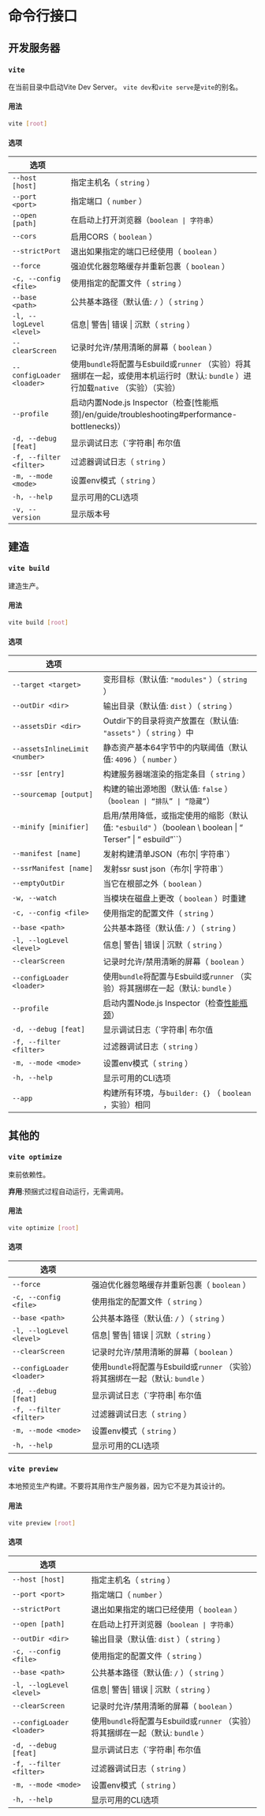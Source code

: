 # 命令行接口

## 开发服务器

### `vite`

在当前目录中启动Vite Dev Server。 `vite dev`和`vite serve`是`vite`的别名。

#### 用法

```bash
vite [root]
```

#### 选项

| 选项                      |                                                                                                                                    |
| ------------------------- | ---------------------------------------------------------------------------------------------------------------------------------- |
| `--host [host]`           | 指定主机名（ `string` ）                                                                                                           |
| `--port <port>`           | 指定端口（ `number` ）                                                                                                             |
| `--open [path]`           | 在启动上打开浏览器（`boolean \| 字符串`）                                                                                          |
| `--cors`                  | 启用CORS（ `boolean` ）                                                                                                            |
| `--strictPort`            | 退出如果指定的端口已经使用（ `boolean` ）                                                                                          |
| `--force`                 | 强迫优化器忽略缓存并重新包裹（ `boolean` ）                                                                                        |
| `-c, --config <file>`     | 使用指定的配置文件（ `string` ）                                                                                                   |
| `--base <path>`           | 公共基本路径（默认值: `/` ）（ `string` ）                                                                                         |
| `-l, --logLevel <level>`  | 信息\| 警告\| 错误 \| 沉默（ `string` ）                                                                                           |
| `--clearScreen`           | 记录时允许/禁用清晰的屏幕（ `boolean` ）                                                                                           |
| `--configLoader <loader>` | 使用`bundle`将配置与Esbuild或`runner` （实验）将其捆绑在一起，或使用本机运行时（默认: `bundle` ）进行加载`native` （实验）（实验） |
| `--profile`               | 启动内置Node.js Inspector（检查[性能瓶颈]/en/guide/troubleshooting#performance-bottlenecks)）                                      |
| `-d, --debug [feat]`      | 显示调试日志（`字符串\| 布尔值                                                                                                     |
| `-f, --filter <filter>`   | 过滤器调试日志（ `string` ）                                                                                                       |
| `-m, --mode <mode>`       | 设置env模式（ `string` ）                                                                                                          |
| `-h, --help`              | 显示可用的CLI选项                                                                                                                  |
| `-v, --version`           | 显示版本号                                                                                                                         |

## 建造

### `vite build`

建造生产。

#### 用法

```bash
vite build [root]
```

#### 选项

| 选项                           |                                                                                                           |
| ------------------------------ | --------------------------------------------------------------------------------------------------------- |
| `--target <target>`            | 变形目标（默认值: `"modules"` ）（ `string` ）                                                            |
| `--outDir <dir>`               | 输出目录（默认值: `dist` ）（ `string` ）                                                                 |
| `--assetsDir <dir>`            | Outdir下的目录将资产放置在（默认值: `"assets"` ）（ `string` ）中                                         |
| `--assetsInlineLimit <number>` | 静态资产基本64字节中的内联阈值（默认值: `4096` ）（ `number` ）                                           |
| `--ssr [entry]`                | 构建服务器端渲染的指定条目（ `string` ）                                                                  |
| `--sourcemap [output]`         | 构建的输出源地图（默认值: `false` ）（`boolean \| “排队” \| “隐藏”`）                                     |
| `--minify [minifier]`          | 启用/禁用降低，或指定使用的缩影（默认值: `"esbuild"` ）（boolean \ boolean \| “ Terser” \| “ esbuild”``） |
| `--manifest [name]`            | 发射构建清单JSON（布尔\| 字符串`）                                                                        |
| `--ssrManifest [name]`         | 发射ssr sust json（布尔\| 字符串`）                                                                       |
| `--emptyOutDir`                | 当它在根部之外（ `boolean` ）                                                                             |
| `-w, --watch`                  | 当模块在磁盘上更改（ `boolean` ）时重建                                                                   |
| `-c, --config <file>`          | 使用指定的配置文件（ `string` ）                                                                          |
| `--base <path>`                | 公共基本路径（默认值: `/` ）（ `string` ）                                                                |
| `-l, --logLevel <level>`       | 信息\| 警告\| 错误 \| 沉默（ `string` ）                                                                  |
| `--clearScreen`                | 记录时允许/禁用清晰的屏幕（ `boolean` ）                                                                  |
| `--configLoader <loader>`      | 使用`bundle`将配置与Esbuild或`runner` （实验）将其捆绑在一起（默认: `bundle` ）                           |
| `--profile`                    | 启动内置Node.js Inspector（检查[性能瓶颈](/en/guide/troubleshooting#performance-bottlenecks)）            |
| `-d, --debug [feat]`           | 显示调试日志（`字符串\| 布尔值                                                                            |
| `-f, --filter <filter>`        | 过滤器调试日志（ `string` ）                                                                              |
| `-m, --mode <mode>`            | 设置env模式（ `string` ）                                                                                 |
| `-h, --help`                   | 显示可用的CLI选项                                                                                         |
| `--app`                        | 构建所有环境，与`builder: {}` （ `boolean` ，实验）相同                                                   |

## 其他的

### `vite optimize`

束前依赖性。

**弃用**:预捆式过程自动运行，无需调用。

#### 用法

```bash
vite optimize [root]
```

#### 选项

| 选项                      |                                                                                 |
| ------------------------- | ------------------------------------------------------------------------------- |
| `--force`                 | 强迫优化器忽略缓存并重新包裹（ `boolean` ）                                     |
| `-c, --config <file>`     | 使用指定的配置文件（ `string` ）                                                |
| `--base <path>`           | 公共基本路径（默认值: `/` ）（ `string` ）                                      |
| `-l, --logLevel <level>`  | 信息\| 警告\| 错误 \| 沉默（ `string` ）                                        |
| `--clearScreen`           | 记录时允许/禁用清晰的屏幕（ `boolean` ）                                        |
| `--configLoader <loader>` | 使用`bundle`将配置与Esbuild或`runner` （实验）将其捆绑在一起（默认: `bundle` ） |
| `-d, --debug [feat]`      | 显示调试日志（`字符串\| 布尔值                                                  |
| `-f, --filter <filter>`   | 过滤器调试日志（ `string` ）                                                    |
| `-m, --mode <mode>`       | 设置env模式（ `string` ）                                                       |
| `-h, --help`              | 显示可用的CLI选项                                                               |

### `vite preview`

本地预览生产构建。不要将其用作生产服务器，因为它不是为其设计的。

#### 用法

```bash
vite preview [root]
```

#### 选项

| 选项                      |                                                                                 |
| ------------------------- | ------------------------------------------------------------------------------- |
| `--host [host]`           | 指定主机名（ `string` ）                                                        |
| `--port <port>`           | 指定端口（ `number` ）                                                          |
| `--strictPort`            | 退出如果指定的端口已经使用（ `boolean` ）                                       |
| `--open [path]`           | 在启动上打开浏览器（`boolean \| 字符串`）                                       |
| `--outDir <dir>`          | 输出目录（默认值: `dist` ）（ `string` ）                                       |
| `-c, --config <file>`     | 使用指定的配置文件（ `string` ）                                                |
| `--base <path>`           | 公共基本路径（默认值: `/` ）（ `string` ）                                      |
| `-l, --logLevel <level>`  | 信息\| 警告\| 错误 \| 沉默（ `string` ）                                        |
| `--clearScreen`           | 记录时允许/禁用清晰的屏幕（ `boolean` ）                                        |
| `--configLoader <loader>` | 使用`bundle`将配置与Esbuild或`runner` （实验）将其捆绑在一起（默认: `bundle` ） |
| `-d, --debug [feat]`      | 显示调试日志（`字符串\| 布尔值                                                  |
| `-f, --filter <filter>`   | 过滤器调试日志（ `string` ）                                                    |
| `-m, --mode <mode>`       | 设置env模式（ `string` ）                                                       |
| `-h, --help`              | 显示可用的CLI选项                                                               |
